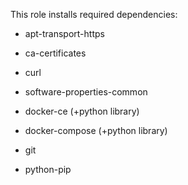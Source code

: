This role installs required dependencies:

* apt-transport-https

* ca-certificates

* curl

* software-properties-common

* docker-ce (+python library)

* docker-compose (+python library)

* git

* python-pip